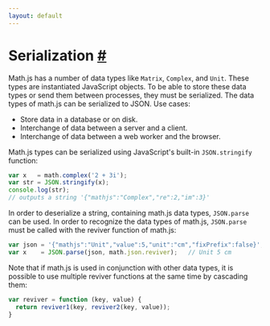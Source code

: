 ```yaml
---
layout: default
---
```


<h1 id="serialization">Serialization <a href="#serialization" title="Permalink">#</a></h1>

Math.js has a number of data types like `Matrix`, `Complex`, and `Unit`. These
types are instantiated JavaScript objects. To be able to store these data types
or send them between processes, they must be serialized. The data types of
math.js can be serialized to JSON. Use cases:

- Store data in a database or on disk.
- Interchange of data between a server and a client.
- Interchange of data between a web worker and the browser.

Math.js types can be serialized using JavaScript's built-in `JSON.stringify`
function:

```js
var x   = math.complex('2 + 3i');
var str = JSON.stringify(x);
console.log(str);
// outputs a string '{"mathjs":"Complex","re":2,"im":3}'
```

In order to deserialize a string, containing math.js data types, `JSON.parse`
can be used. In order to recognize the data types of math.js, `JSON.parse` must
be called with the reviver function of math.js:

```js
var json = '{"mathjs":"Unit","value":5,"unit":"cm","fixPrefix":false}';
var x    = JSON.parse(json, math.json.reviver);   // Unit 5 cm
```

Note that if math.js is used in conjunction with other data types, it is
possible to use multiple reviver functions at the same time by cascading them:

```js
var reviver = function (key, value) {
  return reviver1(key, reviver2(key, value));
}
```
